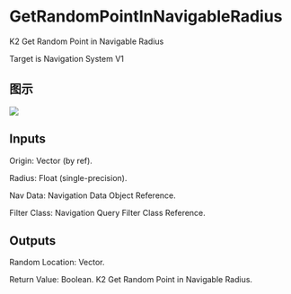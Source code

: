 # GetRandomPointInNavigableRadius

K2 Get Random Point in Navigable Radius

Target is Navigation System V1

## 图示

![]($-20221218-17472063.png)

## Inputs

Origin: Vector (by ref).

Radius: Float (single-precision).

Nav Data: Navigation Data Object Reference.

Filter Class: Navigation Query Filter Class Reference.  

## Outputs

Random Location: Vector.

Return Value: Boolean. K2 Get Random Point in Navigable Radius.

